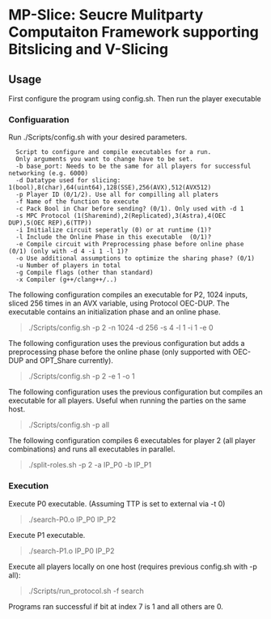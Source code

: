 # MP-Slice: Seucre Mulitparty Computaiton Framework supporting Bitslicing and V-Slicing

## Usage
First configure the program using config.sh. Then run the player executable

### Configuaration
Run ./Scripts/config.sh with your desired parameters. 

```
  Script to configure and compile executables for a run.
  Only arguments you want to change have to be set.
  -b base_port: Needs to be the same for all players for successful networking (e.g. 6000)
  -d Datatype used for slicing: 1(bool),8(char),64(uint64),128(SSE),256(AVX),512(AVX512)
  -p Player ID (0/1/2). Use all for compilling all platers
  -f Name of the function to execute
  -c Pack Bool in Char before sending? (0/1). Only used with -d 1
  -s MPC Protocol (1(Sharemind),2(Replicated),3(Astra),4(OEC DUP),5(OEC REP),6(TTP))
  -i Initialize circuit seperatly (0) or at runtime (1)?
  -l Include the Online Phase in this executable  (0/1)?
  -e Compile circuit with Preprocessing phase before online phase (0/1) (only with -d 4 -i 1 -l 1)?
  -o Use additional assumptions to optimize the sharing phase? (0/1)
  -u Number of players in total
  -g Compile flags (other than standard)
  -x Compiler (g++/clang++/..)
```

The following configuration compiles an executable for P2, 1024 inputs, sliced 256 times in an AVX variable, using Protocol OEC-DUP. The executable contains an initialization phase and an online phase.
> ./Scripts/config.sh -p 2 -n 1024 -d 256 -s 4 -l 1 -i 1 -e 0 

The following configuration uses the previous configuration but adds a preprocessing phase before the online phase (only supported with OEC-DUP and OPT_Share currently).
> ./Scripts/config.sh -p 2 -e 1 -o 1

The following configuration uses the previous configuration but compiles an executable for all players. Useful when running the parties on the same host.
> ./Scripts/config.sh -p all

The following configuration compiles 6 executables for player 2 (all player combinations) and runs all executables in parallel.
> ./split-roles.sh -p 2 -a IP_P0 -b IP_P1

### Execution
Execute P0 executable. (Assuming TTP is set to external via -t 0)
> ./search-P0.o IP_P0 IP_P2

Execute P1 executable.
> ./search-P1.o IP_P0 IP_P2


Execute all players locally on one host (requires previous config.sh with -p all):
> ./Scripts/run_protocol.sh -f search

Programs ran successful if bit at index 7 is 1 and all others are 0.
